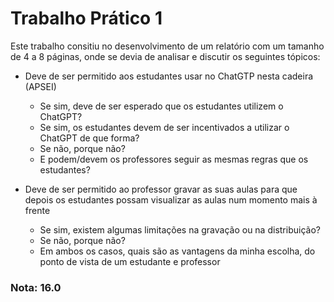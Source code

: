 # Trabalho Prático 1

Este trabalho consitiu no desenvolvimento de um relatório com um tamanho de 4 a 8 páginas, onde se devia de analisar e discutir os seguintes tópicos:

- Deve de ser permitido aos estudantes usar no ChatGTP nesta cadeira (APSEI)

    - Se sim, deve de ser esperado que os estudantes utilizem o ChatGPT?
    - Se sim, os estudantes devem de ser incentivados a utilizar o ChatGPT de que forma?
    - Se não, porque não?
    - E podem/devem os professores seguir as mesmas regras que os estudantes?

- Deve de ser permitido ao professor gravar as suas aulas para que depois os estudantes possam visualizar as aulas num momento mais à frente

    - Se sim, existem algumas limitações na gravação ou na distribuição?
    - Se não, porque não?
    - Em ambos os casos, quais são as vantagens da minha escolha, do ponto de vista de um estudante e professor

### Nota: 16.0
